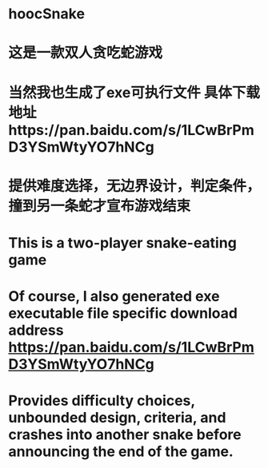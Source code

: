 # hoocSnake
# 这是一款双人贪吃蛇游戏
# 当然我也生成了exe可执行文件 具体下载地址https://pan.baidu.com/s/1LCwBrPmD3YSmWtyYO7hNCg
# 提供难度选择，无边界设计，判定条件，撞到另一条蛇才宣布游戏结束

# This is a two-player snake-eating game
# Of course, I also generated exe executable file specific download address https://pan.baidu.com/s/1LCwBrPmD3YSmWtyYO7hNCg
# Provides difficulty choices, unbounded design, criteria, and crashes into another snake before announcing the end of the game.

